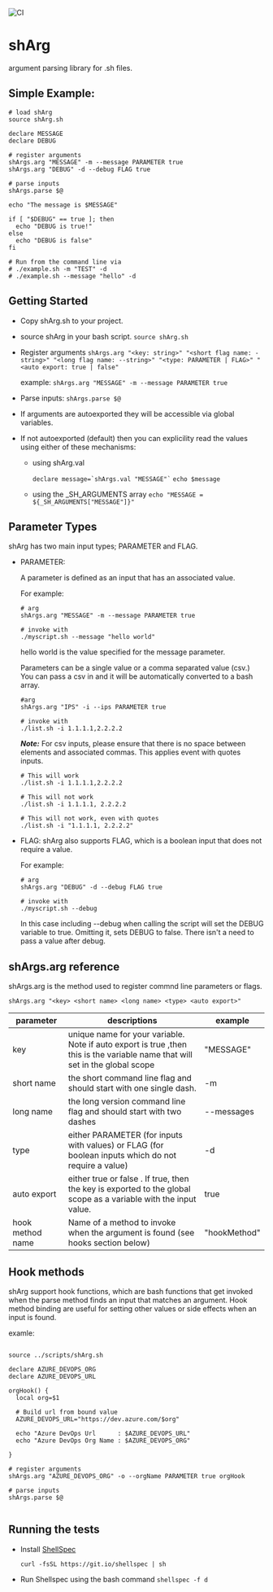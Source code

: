![CI](https://github.com/hattan/shArg/workflows/CI/badge.svg)

# shArg
argument parsing library for .sh files. 


## Simple Example:

```shell
# load shArg
source shArg.sh

declare MESSAGE
declare DEBUG

# register arguments
shArgs.arg "MESSAGE" -m --message PARAMETER true
shArgs.arg "DEBUG" -d --debug FLAG true

# parse inputs
shArgs.parse $@

echo "The message is $MESSAGE"

if [ "$DEBUG" == true ]; then
  echo "DEBUG is true!"
else
  echo "DEBUG is false"
fi

# Run from the command line via
# ./example.sh -m "TEST" -d
# ./example.sh --message "hello" -d
```


## Getting Started

* Copy shArg.sh to your project.
* source shArg in your bash script.
  ```source shArg.sh```
* Register arguments
  ```shArgs.arg "<key: string>" "<short flag name: -string>" "<long flag name: --string>" "<type: PARAMETER | FLAG>" "<auto export: true | false"```

  example: ```shArgs.arg "MESSAGE" -m --message PARAMETER true```

* Parse inputs: ```shArgs.parse $@```

 * If arguments are autoexported they will be accessible via global variables.
*  If not autoexported (default) then you can explicility read the values using either of these mechanisms:

    * using shArg.val

      ``` declare message=`shArgs.val "MESSAGE"` ```
      ``` echo $message ```

    * using the _SH_ARGUMENTS array
      ``` echo "MESSAGE = ${_SH_ARGUMENTS["MESSAGE"]}" ```

## Parameter Types

shArg has two main input types; PARAMETER and FLAG. 

* PARAMETER:

  A parameter is defined as an input that has an associated value.

  For example: 

  ```shell
  # arg
  shArgs.arg "MESSAGE" -m --message PARAMETER true

  # invoke with
  ./myscript.sh --message "hello world"
  ```

  hello world is the value specified for the message parameter.

  Parameters can be a single value or a comma separated value (csv.) You can pass a csv in and it will be automatically converted to a bash array.

  ```shell
  #arg 
  shArgs.arg "IPS" -i --ips PARAMETER true 

  # invoke with
  ./list.sh -i 1.1.1.1,2.2.2.2
  ```

  ***Note:*** For csv inputs, please ensure that there is no space between elements and associated commas. This applies event with quotes inputs.

  ```shell
  # This will work
  ./list.sh -i 1.1.1.1,2.2.2.2

  # This will not work
  ./list.sh -i 1.1.1.1, 2.2.2.2

  # This will not work, even with quotes
  ./list.sh -i "1.1.1.1, 2.2.2.2"
  ```

* FLAG:
  shArg also supports FLAG, which is a boolean input that does not require a value.

  For example: 

  ```shell
  # arg 
  shArgs.arg "DEBUG" -d --debug FLAG true

  # invoke with
  ./myscript.sh --debug
  ```

  In this case including --debug when calling the script will set the DEBUG variable to true. Omitting it, sets DEBUG to false. There isn't a need to pass a value after debug.




## shArgs.arg reference
shArgs.arg is the method used to register commnd line parameters or flags.

  ```shArgs.arg "<key> <short name> <long name> <type> <auto export>"```

|parameter| descriptions| example|
----------|-------------|--------|
| key | unique name for your variable. Note if auto export is true ,then this is the variable name that will set in the global scope| "MESSAGE"
| short name | the short command line flag and should start with one single dash.| -m
| long name | the long version command line flag and should start with two dashes | --messages
|type| either PARAMETER (for inputs with values) or FLAG (for boolean inputs which do not require a value) | -d
|auto export| either true or false . If true, then the key is exported to the global scope as a variable with the input value.| true
|hook method name| Name of a method to invoke when the argument is found (see hooks section below)| "hookMethod"

## Hook methods

shArg support hook functions, which are bash functions that get invoked when the parse method finds an input that matches an argument. Hook method binding are useful for setting other values or side effects when an input is found.

examle:

```shell

source ../scripts/shArg.sh

declare AZURE_DEVOPS_ORG
declare AZURE_DEVOPS_URL

orgHook() {
  local org=$1

  # Build url from bound value
  AZURE_DEVOPS_URL="https://dev.azure.com/$org"

  echo "Azure DevOps Url      : $AZURE_DEVOPS_URL"
  echo "Azure DevOps Org Name : $AZURE_DEVOPS_ORG"

}

# register arguments
shArgs.arg "AZURE_DEVOPS_ORG" -o --orgName PARAMETER true orgHook

# parse inputs
shArgs.parse $@


```

## Running the tests

* Install [ShellSpec](https://github.com/shellspec/shellspec#installation)
  
  ```curl -fsSL https://git.io/shellspec | sh```

* Run Shellspec using the bash command ```shellspec -f d```